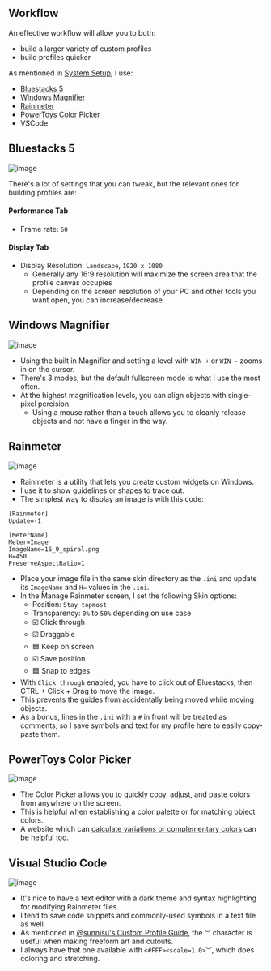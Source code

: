 ## Workflow

An effective workflow will allow you to both:  

* build a larger variety of custom profiles
* build profiles quicker

As mentioned in [System Setup](system_setup/system_setup.md), I use:

* [Bluestacks 5](#Bluestacks-5)
* [Windows Magnifier](#Windows-Magnifier)
* [Rainmeter](#Rainmeter)
* [PowerToys Color Picker](#PowerToys-Color-Picker)
* VSCode

## Bluestacks 5

![image](https://github.com/user-attachments/assets/12ff0065-a528-4a69-b3be-0d3c232aed26)

There's a lot of settings that you can tweak, but the relevant ones for building profiles are:

#### Performance Tab

* Frame rate: `60`

#### Display Tab

* Display Resolution: `Landscape`, `1920 x 1080`
    * Generally any 16:9 resolution will maximize the screen area that the profile canvas occupies
    * Depending on the screen resolution of your PC and other tools you want open, you can increase/decrease.

## Windows Magnifier

![image](https://github.com/user-attachments/assets/ab9f9d20-a4d4-40f5-b235-d385dd79d0de)

* Using the built in Magnifier and setting a level with `WIN +` or `WIN -` zooms in on the cursor.
* There's 3 modes, but the default fullscreen mode is what I use the most often.
* At the highest magnification levels, you can align objects with single-pixel percision.
    * Using a mouse rather than a touch allows you to cleanly release objects and not have a finger in the way.

## Rainmeter

![image](https://github.com/user-attachments/assets/a1bffa66-b28b-4eca-9772-788f8d0d1a38)

* Rainmeter is a utility that lets you create custom widgets on Windows.
* I use it to show guidelines or shapes to trace out.
* The simplest way to display an image is with this code:

```
[Rainmeter]
Update=-1

[MeterName]
Meter=Image
ImageName=16_9_spiral.png
H=450
PreserveAspectRatio=1
```

* Place your image file in the same skin directory as the `.ini` and update its `ImageName` and `H=` values in the `.ini`.
* In the Manage Rainmeter screen, I set the following Skin options:
    * Position: `Stay topmost`
    * Transparency: `0%` to `50%` depending on use case
    * ☑️ Click through
    * ☑️ Draggable
    * 🟦 Keep on screen
    * ☑️ Save position
    * 🟦 Snap to edges
 * With `Click through` enabled, you have to click out of Bluestacks, then CTRL + Click + Drag to move the image.
 * This prevents the guides from accidentally being moved while moving objects.
 * As a bonus, lines in the `.ini` with a `#` in front will be treated as comments, so I save symbols and text for my profile here to easily copy-paste them.

## PowerToys Color Picker

![image](https://github.com/user-attachments/assets/ec6658ca-aaf7-4ebb-894b-ce306de46a1a)

* The Color Picker allows you to quickly copy, adjust, and paste colors from anywhere on the screen.
* This is helpful when establishing a color palette or for matching object colors.
* A website which can [calculate variations or complementary colors](https://colorkit.co/color/c0baec/) can be helpful too.

## Visual Studio Code

![image](https://github.com/user-attachments/assets/3d296789-8c76-4aa0-baf5-25b167629e69)

* It's nice to have a text editor with a dark theme and syntax highlighting for modifying Rainmeter files.
* I tend to save code snippets and commonly-used symbols in a text file as well.
* As mentioned in [@sunnisu's Custom Profile Guide](https://docs.google.com/document/d/1QuoVLw477ax07gcBDnvVHX4EncSNXYAl-m3w8V-2EGw/edit?usp=sharing), the `︶` character is useful when making freeform art and cutouts.
* I always have that one available with `<#FFF><scale=1.0>︶`, which does coloring and stretching.
